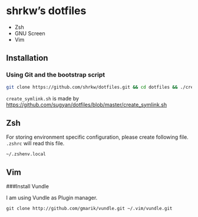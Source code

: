 # shrkw’s dotfiles

- Zsh
- GNU Screen
- Vim

## Installation

### Using Git and the bootstrap script

```bash
git clone https://github.com/shrkw/dotfiles.git && cd dotfiles && ./create_symlink.sh
```

`create_symlink.sh` is made by https://github.com/sugyan/dotfiles/blob/master/create_symlink.sh


## Zsh

For storing environment specific configuration, please create following file.
`.zshrc` will read this file.

    ~/.zshenv.local


## Vim

###Install Vundle

I am using Vundle as Plugin manager.

    git clone http://github.com/gmarik/vundle.git ~/.vim/vundle.git


